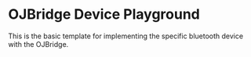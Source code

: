 # OJBridge Device Playground
This is the basic template for implementing the specific bluetooth device with the OJBridge.